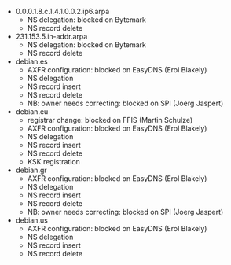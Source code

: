 * 0.0.0.1.8.c.1.4.1.0.0.2.ip6.arpa
    * NS delegation: blocked on Bytemark
    * NS record delete
* 231.153.5.in-addr.arpa
    * NS delegation: blocked on Bytemark
    * NS record delete
* debian.es
    * AXFR configuration: blocked on EasyDNS (Erol Blakely)
    * NS delegation
    * NS record insert
    * NS record delete
    * NB: owner needs correcting: blocked on SPI (Joerg Jaspert)
* debian.eu
    * registrar change: blocked on FFIS (Martin Schulze)
    * AXFR configuration: blocked on EasyDNS (Erol Blakely)
    * NS delegation
    * NS record insert
    * NS record delete
    * KSK registration
* debian.gr
    * AXFR configuration: blocked on EasyDNS (Erol Blakely)
    * NS delegation
    * NS record insert
    * NS record delete
    * NB: owner needs correcting: blocked on SPI (Joerg Jaspert)
* debian.us
    * AXFR configuration: blocked on EasyDNS (Erol Blakely)
    * NS delegation
    * NS record insert
    * NS record delete
